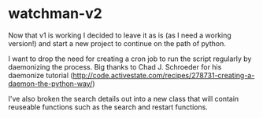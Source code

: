 watchman-v2
===========

Now that v1 is working I decided to leave it as is (as I need a working version!) and start a new project to
continue on the path of python.

I want to drop the need for creating a cron job to run the script regularly by daemonizing the process.  Big 
thanks to Chad J. Schroeder for his daemonize tutorial 
(http://code.activestate.com/recipes/278731-creating-a-daemon-the-python-way/)

I've also broken the search details out into a new class that will contain reuseable functions such as 
the search and restart functions.  
